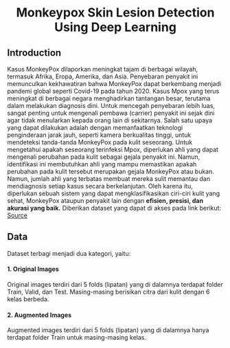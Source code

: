 <h1 align="center">Monkeypox Skin Lesion Detection Using Deep Learning</h1>

## Introduction
Kasus MonkeyPox dilaporkan meningkat tajam di berbagai wilayah, termasuk Afrika, Eropa, Amerika, dan Asia. Penyebaran penyakit ini memunculkan kekhawatiran bahwa MonkeyPox dapat berkembang menjadi pandemi global seperti Covid-19 pada tahun 2020. Kasus Mpox yang terus meningkat di berbagai negara menghadirkan tantangan besar, terutama dalam melakukan diagnosis dini. Untuk mencegah penyebaran lebih luas, sangat penting untuk mengenali pembawa (carrier) penyakit ini sejak dini agar tidak menularkan kepada orang lain di sekitarnya. Salah satu upaya yang dapat dilakukan adalah dengan memanfaatkan teknologi penginderaan jarak jauh, seperti kamera berkualitas tinggi, untuk mendeteksi tanda-tanda MonkeyPox pada kulit seseorang.  Untuk mengetahui apakah seseorang terinfeksi Mpox, diperlukan ahli yang dapat mengenali perubahan pada kulit sebagai gejala penyakit ini. Namun, identifikasi ini membutuhkan ahli yang mampu memastikan apakah perubahan pada kulit tersebut merupakan gejala MonkeyPox atau bukan. Namun, jumlah ahli yang terbatas membuat mereka sulit memantau dan mendiagnosis setiap kasus secara berkelanjutan. Oleh karena itu, diperlukan sebuah sistem yang dapat mengklasifikasikan ciri-ciri kulit yang sehat, MonkeyPox ataupun penyakit lain dengan **efisien, presisi, dan akurasi yang baik.** Diberikan dataset yang dapat di akses pada link berikut: [Source](https://www.kaggle.com/datasets/joydippaul/mpox-skin-lesion-dataset-version-20-msld-v20/data)

## Data
Dataset terbagi menjadi dua kategori, yaitu:
#### 1. Original Images
Original images terdiri dari 5 folds (lipatan) yang di dalamnya terdapat folder Train, Valid, dan Test. Masing-masing berisikan citra dari kulit dengan 6 kelas berbeda.

#### 2. Augmented Images
Augmented images terdiri dari 5 folds (lipatan) yang di dalamnya hanya terdapat folder Train untuk masing-masing kelas.